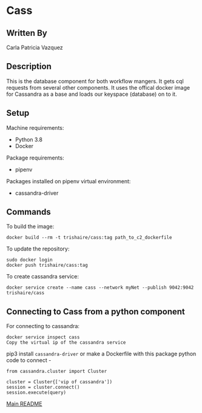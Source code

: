 # Cass

## Written By
Carla Patricia Vazquez

## Description
This is the database component for both workflow mangers. It gets cql requests from several other components. It uses the offical docker image for Cassandra as a base and loads our keyspace (database) on to it.

## Setup
Machine requirements:
* Python 3.8
* Docker

Package requirements:
* pipenv

Packages installed on pipenv virtual environment:
* cassandra-driver

## Commands

To build the image:

```
docker build --rm -t trishaire/cass:tag path_to_c2_dockerfile
```
To update the repository:
```
sudo docker login
docker push trishaire/cass:tag
```
To create cassandra service:
```
docker service create --name cass --network myNet --publish 9042:9042 trishaire/cass
```

## Connecting to Cass from a python component

For connecting to cassandra:
```
docker service inspect cass
Copy the virtual ip of the cassandra service
```

pip3 install `cassandra-driver` or make a Dockerfile with this package
python code to connect -

```
from cassandra.cluster import Cluster

cluster = Cluster{['vip of cassandra'])
session = cluster.connect()
session.execute(query)
```

[Main README](https://github.com/CPVazquez/CS6343)